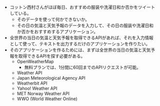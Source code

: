 - コットン西村さんがほぼ毎日、おすすめの服装や洗濯日和か否かをツイートしている。
  - そのデータを使って何かできないか。
  - その日の気温と天気予報のデータを入力して、その日の服装や洗濯日和か否かをおすすめするアプリケーション。
- 全世界の当日の気温と天気予報を取得できるAPIがあれば、それを入力情報として使って、テキストを出力するだけのアプリケーションを作りたい。
- そのアプリケーションを作るためには、まずは全世界の当日の気温と天気予報を取得できるAPIを探す必要がある。
  - OpenWeatherMap
    - 無料プランでは、1分間に60回までのAPIリクエストが可能。
  - Weather API
  - Japan Meteorological Agency API
  - Weatherbit API
  - Yahoo! Weather API
  - MET Norway Weather API
  - WWO (World Weather Online)
